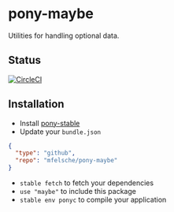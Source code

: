 # pony-maybe

Utilities for handling optional data.

## Status

[![CircleCI](https://circleci.com/gh/mfelsche/pony-maybe.svg?style=svg)](https://circleci.com/gh/mfelsche/pony-maybe)

## Installation

* Install [pony-stable](https://github.com/ponylang/pony-stable)
* Update your `bundle.json`

```json
{ 
  "type": "github",
  "repo": "mfelsche/pony-maybe"
}
```

* `stable fetch` to fetch your dependencies
* `use "maybe"` to include this package
* `stable env ponyc` to compile your application
